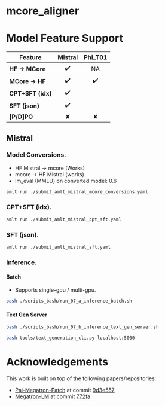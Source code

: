 # mcore_aligner

# Model Feature Support

| Feature             | Mistral | Phi_T01 |
|---------------------|:-------:|:-------:|
| **HF → MCore**      | ✔️      | NA      |
| **MCore → HF**      | ✔️      | ✔️      |
| **CPT+SFT (idx)**   | ✔️      |         |
| **SFT (json)**      | ✔️      |         |
| **[P/D]PO**         | ✘       | ✘       |



## Mistral

### Model Conversions.

- HF Mistral -> mcore (Works)
- mcore -> HF Mistral (works)
- lm_eval (MMLU) on converted model: 0.6

 
```bash
amlt run ./submit_amlt_mistral_mcore_conversions.yaml
```

### CPT+SFT (idx).

```bash
amlt run ./submit_amlt_mistral_cpt_sft.yaml
```

### SFT (json).

```bash
amlt run ./submit_amlt_mistral_sft.yaml
```

### Inference.

#### Batch

- Supports single-gpu / multi-gpu.

```bash
bash ./scripts_bash/run_07_a_inference_batch.sh
```

#### Text Gen Server

```bash
bash ./scripts_bash/run_07_b_inference_text_gen_server.sh
```

```bash
bash tools/text_generation_cli.py localhost:5000
```

# Acknowledgements
This work is built on top of the following papers/repositories:
- [Pai-Megatron-Patch](https://github.com/alibaba/Pai-Megatron-Patch) at commit [9d3e557](https://github.com/alibaba/Pai-Megatron-Patch/commit/9d3e557b4d5f386a456a49da23aa47af737baaf3)
- [Megatron-LM](https://github.com/NVIDIA/Megatron-LM) at commit [772fa](https://github.com/NVIDIA/Megatron-LM/commit/772faca1f8d5030621b738cbd8e8bb2d8d28f6e6)
